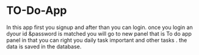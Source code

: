 # TO-Do-App
In this app first you signup and after than  you can login.
once you login an dyour id &password is matched you will go to new panel that is  To do app panel
in that you can right you daily task important and other tasks .
the data is saved in the database.

